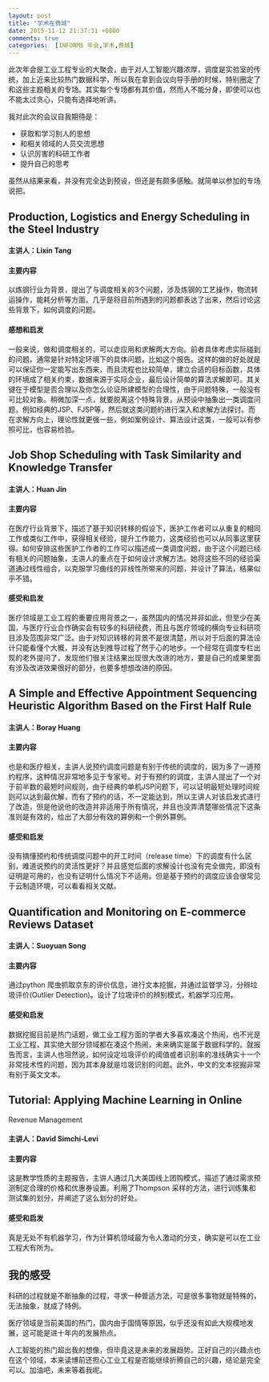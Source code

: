 ```yaml
---
layout: post
title: "学术在费城"
date: 2015-11-12 21:37:31 +0800
comments: true
categories:  [INFORMS 年会,学术,费城]
---
```


此次年会是工业工程专业的大聚会，由于对人工智能兴趣浓厚，调度是实验室的传统，加上近来比较热门数据科学，所以我在拿到会议向导手册的时候，特别圈定了和这些主题相关的专场。其实每个专场都有其价值，然而人不能分身，即使可以也不能太过贪心，只能有选择地听讲。

我对此次的会议自我期待是：

+ 获取和学习别人的思想
+ 和相关领域的人员交流思想
+ 认识厉害的科研工作者
+ 提升自己的思考

<!--more-->

虽然从结果来看，并没有完全达到预设，但还是有颇多感触。就简单以参加的专场说把。

## Production, Logistics and Energy Scheduling in the Steel Industry

#### 主讲人：Lixin Tang

#### 主要内容

以炼钢行业为背景，提出了与调度相关的3个问题，涉及炼钢的工艺操作，物流转运操作，能耗分析等方面。几乎是将目前所遇到的问题都表达了出来，然后讨论这些背景下，如何调度的问题。

#### 感想和启发

一般来说，做和调度相关的，可以走应用和求解两大方向。前者具体考虑实际碰到的问题，通常是针对特定环境下的具体问题，比如这个报告。这样的做的好处就是可以保证你一定能写出东西来，而且流程也比较简单，建立合适的目标函数，具体的环境成了相关约束，数据来源于实际企业，最后设计简单的算法求解即可。其关键在于模型是否合理以及你怎么论证所建模型的合理性，由于问题特殊，一般没有可比较对象。稍微加深一点，就要脱离这个特殊背景，从预设中抽象出一类调度问题，例如经典的JSP、FJSP等，然后就这类问题的进行深入和求解方法探讨。而在求解方向上，理论性就更强一些，例如案例设计、算法设计这类，一般可以有参照可比，也容易检验。

## Job Shop Scheduling with Task Similarity and Knowledge Transfer

#### 主讲人：Huan Jin

#### 主要内容

在医疗行业背景下，描述了基于知识转移的假设下，医护工作者可以从重复的相同工作或类似工作中，获得相关经验，提升工作能力，这类经验也可以从同事这里获得。如何安排这些医护工作者的工作可以描述成一类调度问题，由于这个问题已经有相关的问题抽象，主讲人的重点在于如何设计求解方法。她将这些不同的经验渠道通过线性组合，以克服学习曲线的非线性所带来的问题，并设计了算法，结果似乎不错。

#### 感受和启发

医疗领域是工业工程的重要应用背景之一，虽然国内的情况并非如此，但至少在美国，与医疗行业合作确实会有较多的科研经费，而且与医疗领域的横向专业科研项目涉及范围非常广泛。由于对知识转移的背景不是很清楚，所以对于后面的算法设计只能看懂个大概，并没有达到推导过程了然于心的地步。一个经常在调度专栏出现的老外提问了，发现他们很关注结果出现很大改进的地方，要是自己的成果里面有涉及改进效果很好的部分，也要多想想改进的原因。

## A Simple and Effective Appointment Sequencing Heuristic Algorithm Based on the First Half Rule

#### 主讲人：Boray Huang

#### 主要内容

也是和医疗相关，主讲人说预约调度问题是有别于传统的调度的，因为多了一道预约程序，这种情况非常地多见于专家号。对于有预约的调度，主讲人提出了一个对于前半数的最短时间规则，由于经典的单机JSP问题下，可以证明最短处理时间规则可以达到最优解，而有了预约的话，不一定能达到，所以主讲人对该启发式进行了改造，但是他说他的改造并非适用于所有情况，并且也没弄清楚哪些情况下这条准则是有效的，给出了大部分有效的算例和一个例外算例。

#### 感受和启发

没有搞懂预约和传统调度问题中的开工时间（release time）下的调度有什么区别，难道说预约的灵活性更好？并且感觉后面的求解设计也没有完全做完，即没有证明是可用的，也没有证明什么情况下不适用。但是基于预约的调度应该会很常见于云制造环境，可以看看相关文献。

## Quantification and Monitoring on E-commerce Reviews Dataset

#### 主讲人：Suoyuan Song

#### 主要内容

通过python 爬虫抓取京东的评价信息，进行文本挖掘，并通过监督学习，分辨垃圾评价(Outlier Detection)。设计了垃圾评价的辨别模式，机器学习应用。

#### 感受和启发

数据挖掘目前是热门话题，做工业工程方面的学者大多喜欢凑这个热闹，也不光是工业工程，其实绝大部分领域都在凑这个热闹，未来确实是属于数据科学的。就报告而言，主讲人也坦然说，如何设定垃圾评价的阈值或者识别率的准线确实十一个非常技术性的问题，因为其本身就是垃圾识别的问题。此外，中文的文本挖掘非常有别于英文文本。

## Tutorial: Applying Machine Learning in Online
Revenue Management

#### 主讲人：David Simchi-Levi

#### 主要内容

这是教学性质的主题报告，主讲人通过几大美国线上团购模式，描述了通过需求预测制定合理的价格和优惠券设置。利用了Thompson 采样的方法，进行训练集和测试集的划分，并阐述了这么划分的好处。

#### 感受和启发

真是无处不有机器学习，作为计算机领域最为令人激动的分支，确实是可以在工业工程大有所为。

## 我的感受

科研的过程就是不断抽象的过程，寻求一种普适方法，可是很多事物就是特殊的，无法抽象，就成了特例。

医疗领域是当前美国的热门，国内由于国情等原因，似乎还没有如此大规模地发展，这可能是进十年内的发展热点。

人工智能的热门超出我的想像，但毕竟这是未来的发展趋势。正好自己的兴趣点也在这个领域，本来读博前还担心工业工程是否能继续折腾自己的兴趣，结论是完全可以。加油吧，未来等着我呢。
